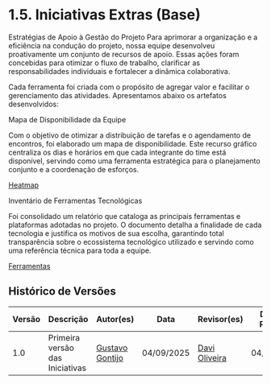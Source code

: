 # 1.5. Iniciativas Extras (Base)

Estratégias de Apoio à Gestão do Projeto
Para aprimorar a organização e a eficiência na condução do projeto, nossa equipe desenvolveu proativamente um conjunto de recursos de apoio. Essas ações foram concebidas para otimizar o fluxo de trabalho, clarificar as responsabilidades individuais e fortalecer a dinâmica colaborativa.

Cada ferramenta foi criada com o propósito de agregar valor e facilitar o gerenciamento das atividades. Apresentamos abaixo os artefatos desenvolvidos:

Mapa de Disponibilidade da Equipe

Com o objetivo de otimizar a distribuição de tarefas e o agendamento de encontros, foi elaborado um mapa de disponibilidade. Este recurso gráfico centraliza os dias e horários em que cada integrante do time está disponível, servindo como uma ferramenta estratégica para o planejamento conjunto e a coordenação de esforços.

[Heatmap](/planejamento/heatmap.md)

Inventário de Ferramentas Tecnológicas

Foi consolidado um relatório que cataloga as principais ferramentas e plataformas adotadas no projeto. O documento detalha a finalidade de cada tecnologia e justifica os motivos de sua escolha, garantindo total transparência sobre o ecossistema tecnológico utilizado e servindo como uma referência técnica para toda a equipe.

[Ferramentas](Base/1.5.1Ferramentas.md)

## Histórico de Versões

| Versão | Descrição                            | Autor(es)                                                                                         | Data       | Revisor(es)                                                                                                 | Data de Revisão |
| ------ | ------------------------------------ | ------------------------------------------------------------------------------------------------- | ---------- | ----------------------------------------------------------------------------------------------------------- | --------------- |
| 1.0    | Primeira versão das Iniciativas | [Gustavo Gontijo](https://https://github.com/Guga301104) | 04/09/2025 | [Davi Oliveira](https://https://github.com/daviRolvr) | 04/09/2025      |